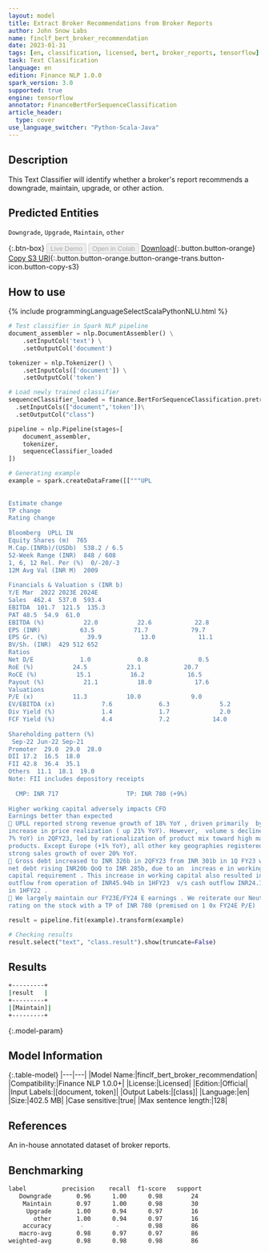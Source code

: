 ```yaml
---
layout: model
title: Extract Broker Recommendations from Broker Reports
author: John Snow Labs
name: finclf_bert_broker_recommendation
date: 2023-01-31
tags: [en, classification, licensed, bert, broker_reports, tensorflow]
task: Text Classification
language: en
edition: Finance NLP 1.0.0
spark_version: 3.0
supported: true
engine: tensorflow
annotator: FinanceBertForSequenceClassification
article_header:
  type: cover
use_language_switcher: "Python-Scala-Java"
---
```


## Description

This Text Classifier will identify whether a broker's report recommends a downgrade, maintain, upgrade, or other action.

## Predicted Entities

`Downgrade`, `Upgrade`, `Maintain`, `other`

{:.btn-box}
<button class="button button-orange" disabled>Live Demo</button>
<button class="button button-orange" disabled>Open in Colab</button>
[Download](https://s3.amazonaws.com/auxdata.johnsnowlabs.com/finance/models/finclf_bert_broker_recommendation_en_1.0.0_3.0_1675177545178.zip){:.button.button-orange}
[Copy S3 URI](s3://auxdata.johnsnowlabs.com/finance/models/finclf_bert_broker_recommendation_en_1.0.0_3.0_1675177545178.zip){:.button.button-orange.button-orange-trans.button-icon.button-copy-s3}

## How to use



<div class="tabs-box" markdown="1">
{% include programmingLanguageSelectScalaPythonNLU.html %}

```python
# Test classifier in Spark NLP pipeline
document_assembler = nlp.DocumentAssembler() \
    .setInputCol('text') \
    .setOutputCol('document')

tokenizer = nlp.Tokenizer() \
    .setInputCols(['document']) \
    .setOutputCol('token')

# Load newly trained classifier
sequenceClassifier_loaded = finance.BertForSequenceClassification.pretrained("finclf_bert_broker_recommendation", "en", "finance/models")\
  .setInputCols(["document",'token'])\
  .setOutputCol("class")

pipeline = nlp.Pipeline(stages=[
    document_assembler, 
    tokenizer,
    sequenceClassifier_loaded    
])

# Generating example
example = spark.createDataFrame([["""UPL 
   
 
Estimate change   
TP change   
Rating change   
 
Bloomberg  UPLL IN  
Equity Shares (m)  765 
M.Cap.(INRb)/(USDb)  538.2 / 6.5  
52-Week Range (INR)  848 / 608  
1, 6, 12 Rel. Per (%)  0/-20/-3  
12M Avg Val (INR M)  2009  
 
Financials & Valuation s (INR b)  
Y/E Mar  2022 2023E 2024E 
Sales  462.4  537.0  593.4  
EBITDA  101.7  121.5  135.3  
PAT 48.5  54.9  61.0  
EBITDA (%)           22.0           22.6            22.8  
EPS (INR)           63.5           71.7            79.7  
EPS Gr. (%)           39.9           13.0            11.1  
BV/Sh. (INR)  429 512 652 
Ratios        
Net D/E             1.0             0.8              0.5  
RoE (%)           24.5           23.1            20.7  
RoCE (%)           15.1           16.2            16.5  
Payout (%)           21.1           18.0            17.6  
Valuations        
P/E (x)           11.3           10.0              9.0  
EV/EBITDA (x)             7.6             6.3              5.2  
Div Yield (%)             1.4             1.7              2.0  
FCF Yield (%)             4.4             7.2            14.0  
 
Shareholding pattern (%)  
 Sep-22 Jun-22 Sep-21 
Promoter  29.0  29.0  28.0  
DII 17.2  16.5  18.0  
FII 42.8  36.4  35.1  
Others  11.1  18.1  19.0  
Note: FII includes depository receipts  
 
  CMP: INR 717                   TP: INR 780 (+9%)                       Neutral  
 
Higher working capital adversely impacts CFO  
Earnings better than expected    
 UPLL reported strong revenue growth of 18% YoY , driven primarily  by an 
increase in price realization ( up 21% YoY). However,  volume s declined (down 
7% YoY) in 2QFY23, led by rationalization of product mix toward high margin 
products. Except Europe (+1% YoY), all other key geographies registered a 
strong sales growth of over 20% YoY.  
 Gross debt increased to INR 326b in 2QFY23 from INR 301b in 1Q FY23 with 
net debt rising INR20b QoQ to INR 285b, due to an  increas e in working 
capital requirement . This increase in working capital also resulted in cash 
outflow from operation of INR45.94b in 1HFY23  v/s cash outflow INR24.15b 
in 1HFY22 .  
 We largely maintain our FY23E/FY24 E earnings . We reiterate our Neutral 
rating on the stock with a TP of INR 780 (premised on 1 0x FY24E P/E) ."""]]).toDF("text")

result = pipeline.fit(example).transform(example)

# Checking results
result.select("text", "class.result").show(truncate=False)
```

</div>

## Results

```bash
+---------+
|result   |
+---------+
|[Maintain]|
+---------+
```

{:.model-param}
## Model Information

{:.table-model}
|---|---|
|Model Name:|finclf_bert_broker_recommendation|
|Compatibility:|Finance NLP 1.0.0+|
|License:|Licensed|
|Edition:|Official|
|Input Labels:|[document, token]|
|Output Labels:|[class]|
|Language:|en|
|Size:|402.5 MB|
|Case sensitive:|true|
|Max sentence length:|128|

## References

An in-house annotated dataset of broker reports.

## Benchmarking

```bash
label          precision    recall  f1-score   support
   Downgrade       0.96      1.00      0.98        24
    Maintain       0.97      1.00      0.98        30
     Upgrade       1.00      0.94      0.97        16
       other       1.00      0.94      0.97        16
    accuracy        -         -        0.98        86
   macro-avg       0.98      0.97      0.97        86
weighted-avg       0.98      0.98      0.98        86
```
